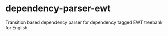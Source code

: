 # dependency-parser-ewt
Transition based dependency parser for dependency tagged EWT treebank for English
